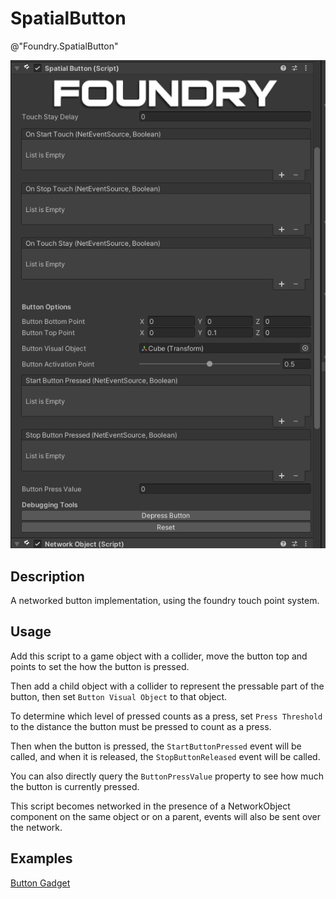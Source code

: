 # SpatialButton
@"Foundry.SpatialButton"

![SpatialButton](/Media/Manual/Interaction/SpatialButtonScript.png)

## Description
A networked button implementation, using the foundry touch point system. 

## Usage
Add this script to a game object with a collider, move the button top and points to set the how the button is pressed. 

Then add a child object with a collider to represent the pressable part of the button, then set `Button Visual Object` to that object.

To determine which level of pressed counts as a press, set `Press Threshold` to the distance the button must be pressed to count as a press.

Then when the button is pressed, the `StartButtonPressed` event will be called, and when it is released, the `StopButtonReleased` event will be called.

You can also directly query the `ButtonPressValue` property to see how much the button is currently pressed.

This script becomes networked in the presence of a NetworkObject component on the same object or on a parent, events will also be sent over the network.

## Examples
[Button Gadget](/Manual/Samples/Gadgets/Button.md)